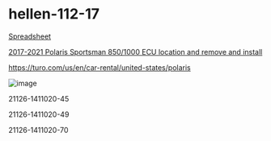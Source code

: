 # hellen-112-17


[Spreadsheet](https://docs.google.com/spreadsheets/d/1tG2D43BH8SXMTmPQf_461dmxhCe58JP2_1n4kO6hWnw)


[2017-2021 Polaris Sportsman 850/1000 ECU location and remove and install](https://www.youtube.com/watch?v=w_LknQJbFeo)


https://turo.com/us/en/car-rental/united-states/polaris

![image](https://user-images.githubusercontent.com/48498823/206295320-8bd57680-e8b9-43aa-9013-3e8aa1465199.png)


21126-1411020-45

21126-1411020-49

21126-1411020-70







